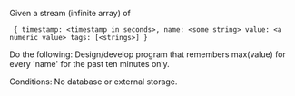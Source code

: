 Given a stream (infinite array) of

` {
    timestamp: <timestamp in seconds>,
    name: <some string>
    value: <a numeric value>
    tags: [<strings>]
}`

Do the following:
Design/develop program that remembers max(value) for every 'name' for the past ten minutes only.

Conditions: No database or external storage.